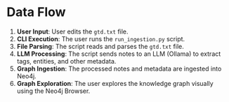 # Data Flow

1.  **User Input**: User edits the `gtd.txt` file.
2.  **CLI Execution**: The user runs the `run_ingestion.py` script.
3.  **File Parsing**: The script reads and parses the `gtd.txt` file.
4.  **LLM Processing**: The script sends notes to an LLM (Ollama) to extract tags, entities, and other metadata.
5.  **Graph Ingestion**: The processed notes and metadata are ingested into Neo4j.
6.  **Graph Exploration**: The user explores the knowledge graph visually using the Neo4j Browser.